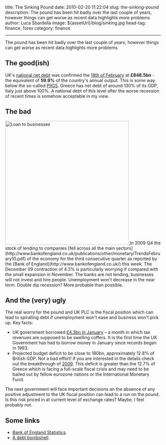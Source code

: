 title: The Sinking Pound
date: 2010-02-20 11:22:04
slug: the-sinking-pound
description: The pound has been hit badly over the last couple of years, however things can get worse as recent data highlights more problems
author: Luca Sbardella
image: ${assetUrl}/blog/sinking.jpg
head-tag: finance, forex
category: finance

---

The pound has been hit badly over the last couple of years, however things can get worse as recent data highlights more problems

## The good(ish)

UK's [national net debt](http://en.wikipedia.org/wiki/Government_debt) was confirmed the [18th of February](http://www.statistics.gov.uk/cci/nugget.asp?id=206) at **£848.5bn** - the equivalent of **59.9%** of the country's annual output. This is some way below the so-called [PIIGS](http://en.wikipedia.org/wiki/PIIGS). Greece has net debt of around 130% of its GDP, Italy just above 100%. A national debt of this level after the worse recession of recent times is somehow acceptable in my view.

## The bad

<a href="#" class="thumbnail pull-right">
<img width=400 src="${assetUrl}/blog/loan-to-businesses.png" alt="Loan to businesses">
</a>
In 2009 Q4 the stock of lending to companies [fell across all the main sectors](http://www.bankofengland.co.uk/publications/other/monetary/TrendsFebruary10.pdf) of the economy for the third consecutive quarter as reported by the [Bank of England](http://www.bankofengland.co.uk/) this week.
The December 09 contraction of 4.3% is particularly worrying if compared with the small expansion in November. The banks are not lending, businesses will not invest and hire people. Unemployment won't decrease in the near term. Double dip recession? More probable than possible.

## And the (very) ugly

The real worry for the pound and UK PLC is the fiscal position which can lead to spiralling debt if unemployment won't ease and business won't pick up. Key facts:

- UK government borrowed [£4.3bn in January](http://www.statistics.gov.uk/cci/nugget.asp?id=206) – a month in which tax revenues are supposed to be swelling coffers. It is the first time the UK Government has had to borrow money in January since records began in 1993.
- Projected budget deficit to be close to 180bn, approximately 12.8% of British GDP. Not a bad effort!
  if you are interested in the details check out the breakthrough of [2009](http://budget.treasury.gov.uk/where_taxpayers_money_is_spent.htm). This deficit is greater than the 12.7% of Greece which is facing a full-scale fiscal crisis and may need to be bailed out by fellow eurozone nations or the International Monetary Fund.

The next government will face important decisions an the absence of any positive adjustment to the UK fiscal position can lead to a run on the pound. Is this risk priced in at current level of exchange rates? Maybe. I feel probably not.

## Some links

- [Bank of England Statistics](http://www.bankofengland.co.uk/statistics/index.htm).
- [A debt bombshell](http://www.debtbombshell.com/).
